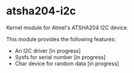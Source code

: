 atsha204-i2c
=======

Kernel module for Atmel's ATSHA204 I2C device.

This module provides the following features:

- An I2C driver [in progress]
- Sysfs for serial number [in progress]
- Char device for random data [in progress]
